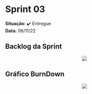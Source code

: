 # Sprint 03
**Situação:** ✔️ Entregue <br>
**Data:** 06/11/22

## Backlog da Sprint

<p align="center">
 <img src="#">
</p>

## Gráfico BurnDown

<p align="center">
 <img src="https://user-images.githubusercontent.com/48994698/204070244-70c7a22e-aa5c-4a4a-be0d-b3cd8e50ecc1.png">
</p>
